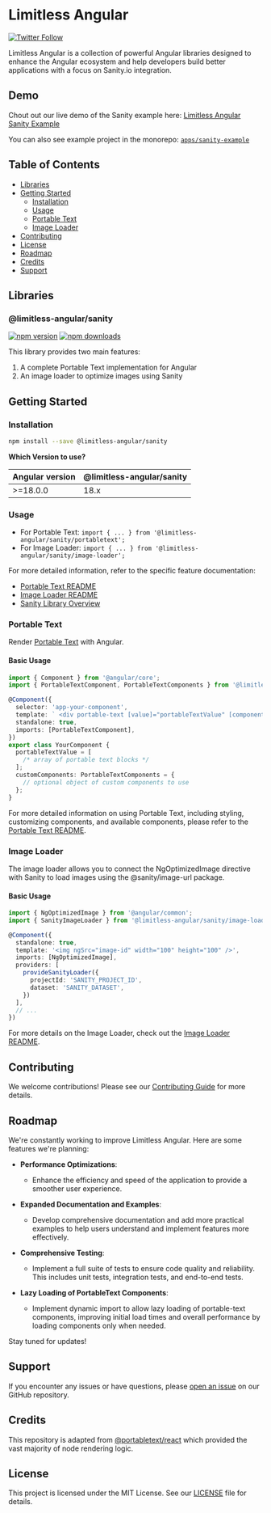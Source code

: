 # Limitless Angular

[![Twitter Follow](https://img.shields.io/twitter/follow/osnoser1?style=social)](https://twitter.com/osnoser1)

Limitless Angular is a collection of powerful Angular libraries designed to enhance the Angular ecosystem and help developers build better applications with a focus on Sanity.io integration.

## Demo

Chout out our live demo of the Sanity example here: [Limitless Angular Sanity Example](https://limitless-angular-sanity-example.netlify.app/)

You can also see example project in the monorepo: [`apps/sanity-example`](/apps/sanity-example)

## Table of Contents

- [Libraries](#libraries)
- [Getting Started](#getting-started)
  - [Installation](#installation)
  - [Usage](#usage)
  - [Portable Text](#portable-text)
  - [Image Loader](#image-loader)
- [Contributing](#contributing)
- [License](#license)
- [Roadmap](#roadmap)
- [Credits](#credits)
- [Support](#support)

## Libraries

### @limitless-angular/sanity

[![npm version](https://img.shields.io/npm/v/@limitless-angular/sanity.svg)](https://www.npmjs.com/package/@limitless-angular/sanity)
[![npm downloads](https://img.shields.io/npm/dm/@limitless-angular/sanity.svg)](https://www.npmjs.com/package/@limitless-angular/sanity)

This library provides two main features:

1. A complete Portable Text implementation for Angular
2. An image loader to optimize images using Sanity

## Getting Started

### Installation

```bash
npm install --save @limitless-angular/sanity
```

**Which Version to use?**

| Angular version | @limitless-angular/sanity |
| --------------- | ------------------------- |
| \>=18.0.0       | 18.x                      |

### Usage

- For Portable Text: `import { ... } from '@limitless-angular/sanity/portabletext';`
- For Image Loader: `import { ... } from '@limitless-angular/sanity/image-loader';`

For more detailed information, refer to the specific feature documentation:

- [Portable Text README](libs/sanity/portabletext/README.md)
- [Image Loader README](libs/sanity/image-loader/README.md)
- [Sanity Library Overview](libs/sanity/README.md)

### Portable Text

Render [Portable Text](https://portabletext.org/) with Angular.

#### Basic Usage

```typescript
import { Component } from '@angular/core';
import { PortableTextComponent, PortableTextComponents } from '@limitless-angular/sanity/portabletext';

@Component({
  selector: 'app-your-component',
  template: ` <div portable-text [value]="portableTextValue" [components]="customComponents"></div> `,
  standalone: true,
  imports: [PortableTextComponent],
})
export class YourComponent {
  portableTextValue = [
    /* array of portable text blocks */
  ];
  customComponents: PortableTextComponents = {
    // optional object of custom components to use
  };
}
```

For more detailed information on using Portable Text, including styling, customizing components, and available components, please refer to the [Portable Text README](libs/sanity/portabletext/README.md).

### Image Loader

The image loader allows you to connect the NgOptimizedImage directive with Sanity to load images using the @sanity/image-url package.

#### Basic Usage

```typescript
import { NgOptimizedImage } from '@angular/common';
import { SanityImageLoader } from '@limitless-angular/sanity/image-loader';

@Component({
  standalone: true,
  template: '<img ngSrc="image-id" width="100" height="100" />',
  imports: [NgOptimizedImage],
  providers: [
    provideSanityLoader({
      projectId: 'SANITY_PROJECT_ID',
      dataset: 'SANITY_DATASET',
    })
  ],
  // ...
})
```

For more details on the Image Loader, check out the [Image Loader README](libs/sanity/image-loader/README.md).

## Contributing

We welcome contributions! Please see our [Contributing Guide](CONTRIBUTING.md) for more details.

## Roadmap

We're constantly working to improve Limitless Angular. Here are some features we're planning:

- **Performance Optimizations**:

  - Enhance the efficiency and speed of the application to provide a smoother user experience.

- **Expanded Documentation and Examples**:

  - Develop comprehensive documentation and add more practical examples to help users understand and implement features more effectively.

- **Comprehensive Testing**:

  - Implement a full suite of tests to ensure code quality and reliability. This includes unit tests, integration tests, and end-to-end tests.

- **Lazy Loading of PortableText Components**:
  - Implement dynamic import to allow lazy loading of portable-text components, improving initial load times and overall performance by loading components only when needed.

Stay tuned for updates!

## Support

If you encounter any issues or have questions, please [open an issue](https://github.com/limitless-angular/limitless-angular/issues) on our GitHub repository.

## Credits

This repository is adapted from [@portabletext/react](https://github.com/portabletext/react-portabletext) which provided the vast majority of node rendering logic.

## License

This project is licensed under the MIT License. See our [LICENSE](LICENSE) file for details.
